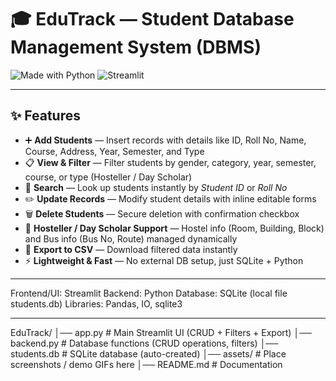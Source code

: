 # 🎓 EduTrack — Student Database Management System (DBMS)

![Made with Python](https://img.shields.io/badge/Made%20with-Python-blue?logo=python)
![Streamlit](https://img.shields.io/badge/Powered%20By-Streamlit-ff4b4b?logo=streamlit)

---

## ✨ Features

- ➕ **Add Students** — Insert records with details like ID, Roll No, Name, Course, Address, Year, Semester, and Type  
- 📋 **View & Filter** — Filter students by gender, category, year, semester, course, or type (Hosteller / Day Scholar)  
- 🔎 **Search** — Look up students instantly by *Student ID* or *Roll No*  
- ✏️ **Update Records** — Modify student details with inline editable forms  
- 🗑️ **Delete Students** — Secure deletion with confirmation checkbox  
- 🏨 **Hosteller / Day Scholar Support** — Hostel info (Room, Building, Block) and Bus info (Bus No, Route) managed dynamically  
- 📂 **Export to CSV** — Download filtered data instantly  
- ⚡ **Lightweight & Fast** — No external DB setup, just SQLite + Python 

---

Frontend/UI: Streamlit
Backend: Python
Database: SQLite (local file students.db)
Libraries: Pandas, IO, sqlite3

---

EduTrack/
│── app.py              # Main Streamlit UI (CRUD + Filters + Export)
│── backend.py          # Database functions (CRUD operations, filters)
│── students.db         # SQLite database (auto-created)
│── assets/             # Place screenshots / demo GIFs here
│── README.md           # Documentation

